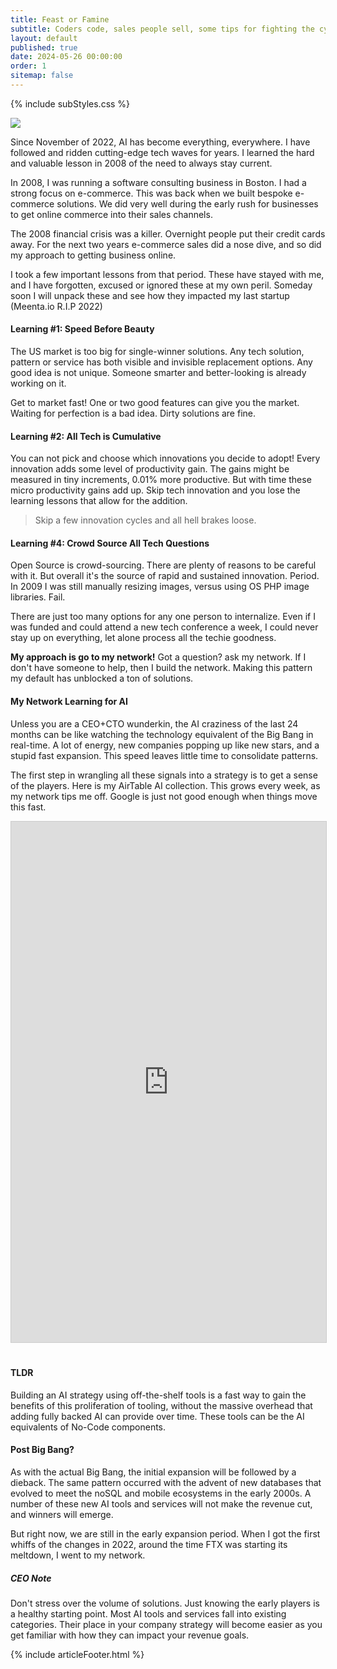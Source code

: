 ```yaml
---
title: Feast or Famine
subtitle: Coders code, sales people sell, some tips for fighting the cycles.
layout: default
published: true
date: 2024-05-26 00:00:00
order: 1
sitemap: false
---
```

    
{% include subStyles.css %}

<img src="/articles/assets/ai-big-bang-banner.png" class="img-fluid img-thumbnail">

Since November of 2022, AI has become everything, everywhere. I have followed
and ridden cutting-edge tech waves for years. I learned the hard and valuable lesson
in 2008 of the need to always stay current.

In 2008, I was running a software consulting business in Boston. I had a strong
focus on e-commerce. This was back when we built bespoke e-commerce solutions.
We did very well during the early rush for businesses to get online commerce
into their sales channels.

The 2008 financial crisis was a killer. Overnight people put their credit cards
away. For the next two years e-commerce sales did a nose dive, and so did my
approach to getting business online.

I took a few important lessons from that period. These have stayed with me, and
I have forgotten, excused or ignored these at my own peril. Someday soon I will unpack
these and see how they impacted my last startup (Meenta.io R.I.P 2022)

#### Learning #1: Speed Before Beauty
The US market is too big for single-winner solutions. Any tech solution, pattern or service
has both visible and invisible replacement options. Any good idea is not unique. Someone
smarter and better-looking is already working on it.

Get to market fast! One or two good features can give you the market. Waiting for
perfection is a bad idea. Dirty solutions are fine.

#### Learning #2: All Tech is Cumulative
You can not pick and choose which innovations you decide to adopt! Every innovation adds some
level of productivity gain. The gains might be measured in tiny increments, 0.01% more
productive. But with time these micro productivity gains add up. Skip tech innovation
and you lose the learning lessons that allow for the addition.

> Skip a few innovation cycles and all hell brakes loose.

#### Learning #4: Crowd Source All Tech Questions
Open Source is crowd-sourcing. There are plenty of reasons to be careful with it. But
overall it's the source of rapid and sustained innovation. Period. In 2009 I was still
manually resizing images, versus using OS PHP image libraries. Fail.

There are just too many options for any one person to internalize. Even if I was funded
and could attend a new tech conference a week, I could never stay up on everything, let
alone process all the techie goodness.

__My approach is go to my network!__ Got a question? ask my network. If I don't have
someone to help, then I build the network. Making this pattern my default has unblocked
a ton of solutions.

#### My Network Learning for AI
Unless you are a CEO+CTO wunderkin, the AI craziness of the last 24 months can be like
watching the technology equivalent of the Big Bang in real-time. A lot of energy, new companies
popping up like new stars, and a stupid fast expansion. This speed leaves little time to
consolidate patterns.

The first step in wrangling all these signals into a strategy is to get a sense
of the players. Here is my AirTable AI collection. This grows every week, as my network
tips me off. Google is just not good enough when things move this fast.

<iframe class="airtable-embed" src="https://airtable.com/embed/app5J8KxzIrUGAXhB/shrFU1iZLTaL3XAlq?viewControls=on" frameborder="0" onmousewheel="" width="100%" height="833" style="background: transparent; border: 1px solid #ccc; margin-bottom: 20px;"></iframe>

#### TLDR
Building an AI strategy using off-the-shelf tools is a fast way to gain the benefits of
this proliferation of tooling, without the massive overhead that adding fully backed AI
can provide over time. These tools can be the AI equivalents of No-Code components.

#### Post Big Bang?
As with the actual Big Bang, the initial expansion will be followed by a dieback. The same
pattern occurred with the advent of new databases that evolved to meet the noSQL and mobile
ecosystems in the early 2000s. A number of these new AI tools and services will not make the revenue
cut, and winners will emerge. 

But right now, we are still in the early expansion period. When I got the first whiffs of
the changes in 2022, around the time FTX was starting its meltdown, I went to my network.


<div class="tech-note">
    <h5>
    CEO Note
    </h5>
    <p>
        Don't stress over the volume of solutions. Just knowing the early players is
        a healthy starting point. Most AI tools and services fall into existing categories.
        Their place in your company strategy will become easier as you get familiar with
        how they can impact your revenue goals.
    </p>
</div>

{% include articleFooter.html %}

